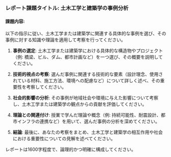 ### レポート課題タイトル: 土木工学と建築学の事例分析

#### 課題内容:
以下の指示に従い、土木工学または建築学に関連する具体的な事例を選び、その事例に対する知識や理論を適用して考察を行ってください。

1. **事例の選定**: 土木工学または建築学における具体的な構造物やプロジェクト（例: 橋梁、ビル、ダム、都市計画など）を一つ選び、その概要を説明してください。

2. **技術的視点の考察**: 選んだ事例に関連する技術的な要素（設計理念、使用されている材料、施工方法、環境への配慮など）について詳しく述べ、その重要性を考察してください。

3. **社会的影響の分析**: その事例が地域社会や環境に与えた影響について考察し、土木工学または建築学の観点からの貢献を評価してください。

4. **理論との関連付け**: 授業で学んだ理論や概念（例: 持続可能性、耐震設計、都市インフラの連携など）を用いて、選んだ事例の分析を深めてください。

5. **結論**: 最後に、あなたの考察をまとめ、土木工学と建築学の相互作用や社会における重要性についての見解を述べてください。

レポートは1600字程度で、論理的かつ明確に構成してください。